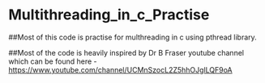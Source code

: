# Multithreading_in_c_Practise

##Most of this code is practise for multhreading in c using pthread library.

##Most of the code is heavily inspired by Dr B Fraser youtube channel which can be found here -https://www.youtube.com/channel/UCMnSzocL2Z5hhOJglLQF9oA
